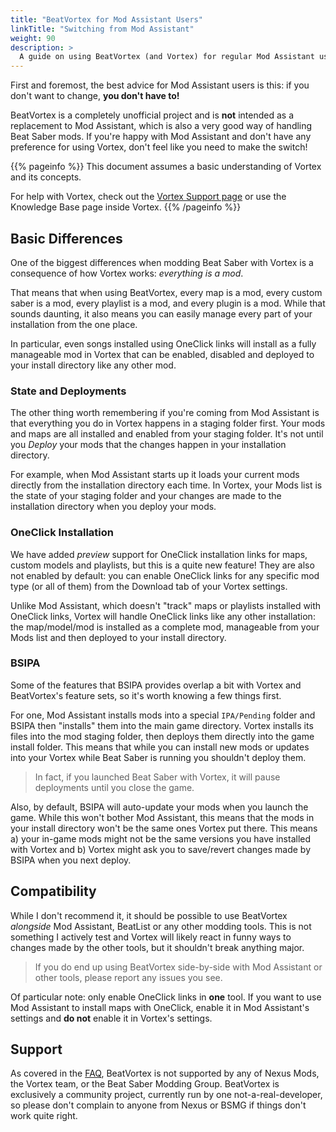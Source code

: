 ```yaml
---
title: "BeatVortex for Mod Assistant Users"
linkTitle: "Switching from Mod Assistant"
weight: 90
description: >
  A guide on using BeatVortex (and Vortex) for regular Mod Assistant users.
---
```


First and foremost, the best advice for Mod Assistant users is this: if you don't want to change, **you don't have to!**

BeatVortex is a completely unofficial project and is **not** intended as a replacement to Mod Assistant, which is also a very good way of handling Beat Saber mods. If you're happy with Mod Assistant and don't have any preference for using Vortex, don't feel like you need to make the switch!

{{% pageinfo %}}
This document assumes a basic understanding of Vortex and its concepts.

For help with Vortex, check out the [Vortex Support page](https://www.nexusmods.com/about/vortex/) or use the Knowledge Base page inside Vortex.
{{% /pageinfo %}}

## Basic Differences

One of the biggest differences when modding Beat Saber with Vortex is a consequence of how Vortex works: *everything is a mod*.

That means that when using BeatVortex, every map is a mod, every custom saber is a mod, every playlist is a mod, and every plugin is a mod. While that sounds daunting, it also means you can easily manage every part of your installation from the one place.

In particular, even songs installed using OneClick links will install as a fully manageable mod in Vortex that can be enabled, disabled and deployed to your install directory like any other mod.

### State and Deployments

The other thing worth remembering if you're coming from Mod Assistant is that everything you do in Vortex happens in a staging folder first. Your mods and maps are all installed and enabled from your staging folder. It's not until you *Deploy* your mods that the changes happen in your installation directory.

For example, when Mod Assistant starts up it loads your current mods directly from the installation directory each time. In Vortex, your Mods list is the state of your staging folder and your changes are made to the installation directory when you deploy your mods.

### OneClick Installation

We have added *preview* support for OneClick installation links for maps, custom models and playlists, but this is a quite new feature! They are also not enabled by default: you can enable OneClick links for any specific mod type (or all of them) from the Download tab of your Vortex settings.

Unlike Mod Assistant, which doesn't "track" maps or playlists installed with OneClick links, Vortex will handle OneClick links like any other installation: the map/model/mod is installed as a complete mod, manageable from your Mods list and then deployed to your install directory.

### BSIPA

Some of the features that BSIPA provides overlap a bit with Vortex and BeatVortex's feature sets, so it's worth knowing a few things first.

For one, Mod Assistant installs mods into a special `IPA/Pending` folder and BSIPA then "installs" them into the main game directory. Vortex installs its files into the mod staging folder, then deploys them directly into the game install folder. This means that while you can install new mods or updates into your Vortex while Beat Saber is running you shouldn't deploy them.

> In fact, if you launched Beat Saber with Vortex, it will pause deployments until you close the game.

Also, by default, BSIPA will auto-update your mods when you launch the game. While this won't bother Mod Assistant, this means that the mods in your install directory won't be the same ones Vortex put there. This means a) your in-game mods might not be the same versions you have installed with Vortex and b) Vortex might ask you to save/revert changes made by BSIPA when you next deploy.

## Compatibility

While I don't recommend it, it should be possible to use BeatVortex *alongside* Mod Assistant, BeatList or any other modding tools. This is not something I actively test and Vortex will likely react in funny ways to changes made by the other tools, but it shouldn't break anything major.

> If you do end up using BeatVortex side-by-side with Mod Assistant or other tools, please report any issues you see.

Of particular note: only enable OneClick links in **one** tool. If you want to use Mod Assistant to install maps with OneClick, enable it in Mod Assistant's settings and **do not** enable it in Vortex's settings.

## Support

As covered in the [FAQ](/docs/introduction/faq), BeatVortex is not supported by any of Nexus Mods, the Vortex team, or the Beat Saber Modding Group. BeatVortex is exclusively a community project, currently run by one not-a-real-developer, so please don't complain to anyone from Nexus or BSMG if things don't work quite right.